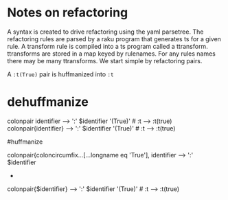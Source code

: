 # Notes on refactoring

A syntax is created to drive refactoring using the yaml parsetree. The
refactoring rules are parsed by a raku program that generates ts for a given
rule. A transform rule is compiled into a ts program called a ttransform.
ttransforms are stored in a map keyed by rulenames. For any rules names there
may be many ttransforms. We start simple by refactoring pairs.

A `:t(True)` pair is huffmanized into `:t`


# dehuffmanize

colonpair identifier --> ':' $identifier '(True)'  # :t --> :t(true)
colonpair{identifier} --> ':' $identifier '(True)'  # :t --> :t(true)

#huffmanize

colonpair{coloncircumfix...[...longname eq 'True'], identifier --> ':' $identifier

-



colonpair{$identifier} --> ':' $identifier '(True)'  # :t --> :t(true)


